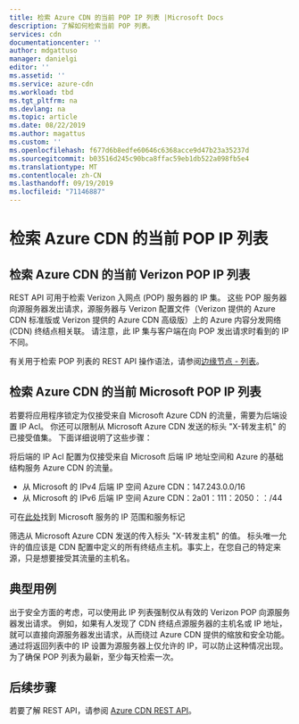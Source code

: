 ```yaml
---
title: 检索 Azure CDN 的当前 POP IP 列表 |Microsoft Docs
description: 了解如何检索当前 POP 列表。
services: cdn
documentationcenter: ''
author: mdgattuso
manager: danielgi
editor: ''
ms.assetid: ''
ms.service: azure-cdn
ms.workload: tbd
ms.tgt_pltfrm: na
ms.devlang: na
ms.topic: article
ms.date: 08/22/2019
ms.author: magattus
ms.custom: ''
ms.openlocfilehash: f677d6b8edfe60646c6368acce9d47b23a35237d
ms.sourcegitcommit: b03516d245c90bca8ffac59eb1db522a098fb5e4
ms.translationtype: MT
ms.contentlocale: zh-CN
ms.lasthandoff: 09/19/2019
ms.locfileid: "71146887"
---
```

# <a name="retrieve-the-current-pop-ip-list-for-azure-cdn"></a>检索 Azure CDN 的当前 POP IP 列表

## <a name="retrieve-the-current-verizon-pop-ip-list-for-azure-cdn"></a>检索 Azure CDN 的当前 Verizon POP IP 列表

REST API 可用于检索 Verizon 入网点 (POP) 服务器的 IP 集。 这些 POP 服务器向源服务器发出请求，源服务器与 Verizon 配置文件（Verizon 提供的 Azure CDN 标准版或 Verizon 提供的 Azure CDN 高级版）上的 Azure 内容分发网络 (CDN) 终结点相关联。 请注意，此 IP 集与客户端在向 POP 发出请求时看到的 IP 不同。 

有关用于检索 POP 列表的 REST API 操作语法，请参阅[边缘节点 - 列表](https://docs.microsoft.com/rest/api/cdn/edgenodes/list)。

## <a name="retrieve-the-current-microsoft-pop-ip-list-for-azure-cdn"></a>检索 Azure CDN 的当前 Microsoft POP IP 列表

若要将应用程序锁定为仅接受来自 Microsoft Azure CDN 的流量，需要为后端设置 IP Acl。 你还可以限制从 Microsoft Azure CDN 发送的标头 "X-转发主机" 的已接受值集。 下面详细说明了这些步骤：

将后端的 IP Acl 配置为仅接受来自 Microsoft 后端 IP 地址空间和 Azure 的基础结构服务 Azure CDN 的流量。 

* 从 Microsoft 的 IPv4 后端 IP 空间 Azure CDN：147.243.0.0/16
* 从 Microsoft 的 IPv6 后端 IP 空间 Azure CDN：2a01：111：2050：：/44

可在[此处](https://www.microsoft.com/download/details.aspx?id=56519)找到 Microsoft 服务的 IP 范围和服务标记

筛选从 Microsoft Azure CDN 发送的传入标头 "X-转发主机" 的值。 标头唯一允许的值应该是 CDN 配置中定义的所有终结点主机。事实上，在您自己的特定来源，只是想要接受其流量的主机名。

## <a name="typical-use-case"></a>典型用例

出于安全方面的考虑，可以使用此 IP 列表强制仅从有效的 Verizon POP 向源服务器发出请求。 例如，如果有人发现了 CDN 终结点源服务器的主机名或 IP 地址，就可以直接向源服务器发出请求，从而绕过 Azure CDN 提供的缩放和安全功能。 通过将返回列表中的 IP 设置为源服务器上仅允许的 IP，可以防止这种情况出现。 为了确保 POP 列表为最新，至少每天检索一次。 

## <a name="next-steps"></a>后续步骤

若要了解 REST API，请参阅 [Azure CDN REST API](https://docs.microsoft.com/rest/api/cdn/)。

